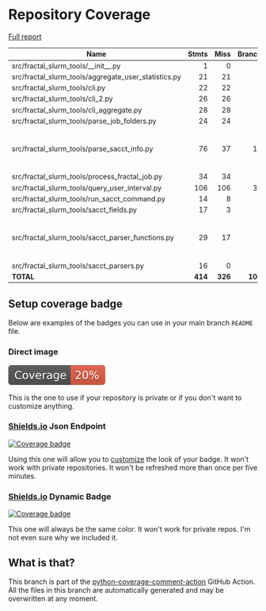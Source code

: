 # Repository Coverage

[Full report](https://htmlpreview.github.io/?https://github.com/fractal-analytics-platform/fractal-slurm-tools/blob/python-coverage-comment-action-data/htmlcov/index.html)

| Name                                                     |    Stmts |     Miss |   Branch |   BrPart |   Cover |   Missing |
|--------------------------------------------------------- | -------: | -------: | -------: | -------: | ------: | --------: |
| src/fractal\_slurm\_tools/\_\_init\_\_.py                |        1 |        0 |        0 |        0 |    100% |           |
| src/fractal\_slurm\_tools/aggregate\_user\_statistics.py |       21 |       21 |        6 |        0 |      0% |      1-41 |
| src/fractal\_slurm\_tools/cli.py                         |       22 |       22 |        4 |        0 |      0% |      1-62 |
| src/fractal\_slurm\_tools/cli\_2.py                      |       26 |       26 |        4 |        0 |      0% |      1-81 |
| src/fractal\_slurm\_tools/cli\_aggregate.py              |       28 |       28 |        4 |        0 |      0% |      1-57 |
| src/fractal\_slurm\_tools/parse\_job\_folders.py         |       24 |       24 |        4 |        0 |      0% |      1-50 |
| src/fractal\_slurm\_tools/parse\_sacct\_info.py          |       76 |       37 |       18 |        2 |     44% |39->exit, 61-62, 100-172 |
| src/fractal\_slurm\_tools/process\_fractal\_job.py       |       34 |       34 |        8 |        0 |      0% |      1-66 |
| src/fractal\_slurm\_tools/query\_user\_interval.py       |      106 |      106 |       30 |        0 |      0% |     1-267 |
| src/fractal\_slurm\_tools/run\_sacct\_command.py         |       14 |        8 |        2 |        0 |     38% |     21-41 |
| src/fractal\_slurm\_tools/sacct\_fields.py               |       17 |        3 |        8 |        1 |     84% |     43-45 |
| src/fractal\_slurm\_tools/sacct\_parser\_functions.py    |       29 |       17 |        8 |        0 |     32% |10, 14-16, 23-31, 35, 39-41, 45 |
| src/fractal\_slurm\_tools/sacct\_parsers.py              |       16 |        0 |        8 |        0 |    100% |           |
|                                                **TOTAL** |  **414** |  **326** |  **104** |    **3** | **20%** |           |


## Setup coverage badge

Below are examples of the badges you can use in your main branch `README` file.

### Direct image

[![Coverage badge](https://raw.githubusercontent.com/fractal-analytics-platform/fractal-slurm-tools/python-coverage-comment-action-data/badge.svg)](https://htmlpreview.github.io/?https://github.com/fractal-analytics-platform/fractal-slurm-tools/blob/python-coverage-comment-action-data/htmlcov/index.html)

This is the one to use if your repository is private or if you don't want to customize anything.

### [Shields.io](https://shields.io) Json Endpoint

[![Coverage badge](https://img.shields.io/endpoint?url=https://raw.githubusercontent.com/fractal-analytics-platform/fractal-slurm-tools/python-coverage-comment-action-data/endpoint.json)](https://htmlpreview.github.io/?https://github.com/fractal-analytics-platform/fractal-slurm-tools/blob/python-coverage-comment-action-data/htmlcov/index.html)

Using this one will allow you to [customize](https://shields.io/endpoint) the look of your badge.
It won't work with private repositories. It won't be refreshed more than once per five minutes.

### [Shields.io](https://shields.io) Dynamic Badge

[![Coverage badge](https://img.shields.io/badge/dynamic/json?color=brightgreen&label=coverage&query=%24.message&url=https%3A%2F%2Fraw.githubusercontent.com%2Ffractal-analytics-platform%2Ffractal-slurm-tools%2Fpython-coverage-comment-action-data%2Fendpoint.json)](https://htmlpreview.github.io/?https://github.com/fractal-analytics-platform/fractal-slurm-tools/blob/python-coverage-comment-action-data/htmlcov/index.html)

This one will always be the same color. It won't work for private repos. I'm not even sure why we included it.

## What is that?

This branch is part of the
[python-coverage-comment-action](https://github.com/marketplace/actions/python-coverage-comment)
GitHub Action. All the files in this branch are automatically generated and may be
overwritten at any moment.